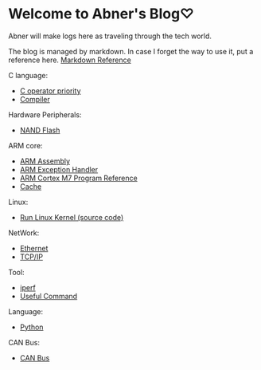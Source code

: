 # Welcome to Abner's Blog♡

Abner will make logs here as traveling through the tech world.

The blog is managed by markdown. In case I forget the way to use it, put a reference here. [Markdown Reference](https://avenuecross.github.io/AbnerTechTravel/Markdown)

C language:
* [C operator priority](https://avenuecross.github.io/AbnerTechTravel/C_Priority)
* [Compiler](https://avenuecross.github.io/AbnerTechTravel/Compiler)

Hardware Peripherals:
* [NAND Flash](https://avenuecross.github.io/AbnerTechTravel/NandFlash)

ARM core:
* [ARM Assembly](https://avenuecross.github.io/AbnerTechTravel/ARM_Assembly)
* [ARM Exception Handler](https://avenuecross.github.io/AbnerTechTravel/ARM_Exception_Handler)
* [ARM Cortex M7 Program Reference](https://avenuecross.github.io/AbnerTechTravel/CortexM7PR)
* [Cache](https://avenuecross.github.io/AbnerTechTravel/Cache)

Linux:
* [Run Linux Kernel (source code)](https://avenuecross.github.io/AbnerTechTravel/RunLinuxKernel)

NetWork:
* [Ethernet](https://avenuecross.github.io/AbnerTechTravel/Ethernet)
* [TCP/IP](https://avenuecross.github.io/AbnerTechTravel/TCPIP)

Tool:
* [iperf](https://avenuecross.github.io/AbnerTechTravel/iperf)
* [Useful Command](https://avenuecross.github.io/AbnerTechTravel/Command)

Language:
* [Python](https://avenuecross.github.io/AbnerTechTravel/Python)

CAN Bus:
* [CAN Bus](https://avenuecross.github.io/AbnerTechTravel/CAN)
